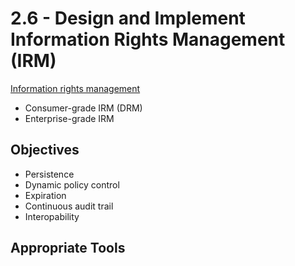 # 2.6 - Design and Implement Information Rights Management (IRM)

[Information rights management](../../Definitions/I.md#information-rights-management-irm)
- Consumer-grade IRM (DRM)
- Enterprise-grade IRM

## Objectives

- Persistence
- Dynamic policy control
- Expiration
- Continuous audit trail
- Interopability

## Appropriate Tools
